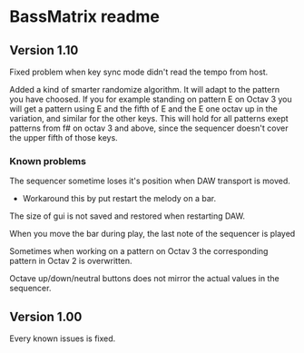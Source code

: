 # BassMatrix readme

## Version 1.10
Fixed problem when key sync mode didn't read the tempo from host.

Added a kind of smarter randomize algorithm. It will adapt to the pattern you have choosed. If you for
example standing on pattern E on Octav 3 you will get a pattern using E and the fifth of E and the E one octav up
in the variation, and similar for the other keys. This will hold for all patterns exept patterns from f# on octav 3
and above, since the sequencer doesn't cover the upper fifth of those keys.

### Known problems
The sequencer sometime loses it's position when DAW transport is moved.
 * Workaround this by put restart the melody on a bar.

The size of gui is not saved and restored when restarting DAW.

When you move the bar during play, the last note of the sequencer is played

Sometimes when working on a pattern on Octav 3 the corresponding pattern in Octav 2
is overwritten.

Octave up/down/neutral buttons does not mirror the actual values in the sequencer.



## Version 1.00
Every known issues is fixed.

